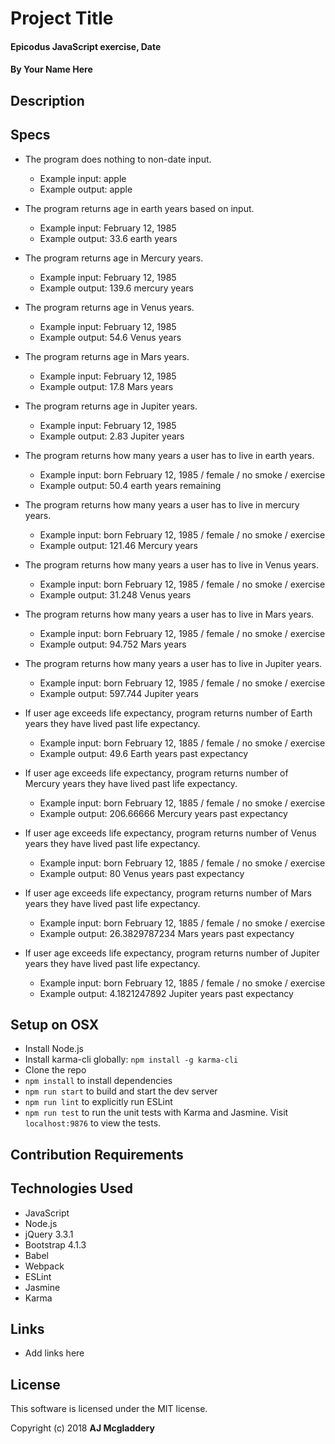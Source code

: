 # Project Title

#### Epicodus JavaScript exercise, Date

#### By Your Name Here

## Description



## Specs

* The program does nothing to non-date input.
  * Example input: apple
  * Example output: apple

* The program returns age in earth years based on input.
  * Example input: February 12, 1985
  * Example output: 33.6 earth years

* The program returns age in Mercury years.
  * Example input: February 12, 1985
  * Example output: 139.6 mercury years

* The program returns age in Venus years.
  * Example input: February 12, 1985
  * Example output: 54.6 Venus years

* The program returns age in Mars years.
    * Example input: February 12, 1985
    * Example output: 17.8 Mars years

* The program returns age in Jupiter years.
  * Example input: February 12, 1985
  * Example output: 2.83 Jupiter years




* The program returns how many years a user has to live in earth years.
  * Example input: born February 12, 1985 / female / no smoke / exercise
  * Example output: 50.4 earth years remaining

* The program returns how many years a user has to live in mercury years.
  * Example input: born February 12, 1985 / female / no smoke / exercise
  * Example output: 121.46 Mercury years


* The program returns how many years a user has to live in Venus years.
  * Example input: born February 12, 1985 / female / no smoke / exercise
  * Example output: 31.248 Venus years

* The program returns how many years a user has to live in Mars years.
  * Example input: born February 12, 1985 / female / no smoke / exercise
  * Example output: 94.752 Mars years

* The program returns how many years a user has to live in Jupiter years.
  * Example input: born February 12, 1985 / female / no smoke / exercise
  * Example output: 597.744 Jupiter years

* If user age exceeds life expectancy, program returns number of Earth years they have lived past life expectancy.
  * Example input: born February 12, 1885 / female / no smoke / exercise
  * Example output: 49.6 Earth years past expectancy


* If user age exceeds life expectancy, program returns number of Mercury years they have lived past life expectancy.
  * Example input: born February 12, 1885 / female / no smoke / exercise
  * Example output: 206.66666 Mercury years past expectancy

* If user age exceeds life expectancy, program returns number of Venus years they have lived past life expectancy.
  * Example input: born February 12, 1885 / female / no smoke / exercise
  * Example output: 80 Venus years past expectancy

* If user age exceeds life expectancy, program returns number of Mars years they have lived past life expectancy.
  * Example input: born February 12, 1885 / female / no smoke / exercise
  * Example output: 26.3829787234 Mars years past expectancy

* If user age exceeds life expectancy, program returns number of Jupiter years they have lived past life expectancy.
  * Example input: born February 12, 1885 / female / no smoke / exercise
  * Example output: 4.1821247892 Jupiter years past expectancy


## Setup on OSX

* Install Node.js
* Install karma-cli globally: `npm install -g karma-cli`
* Clone the repo
* `npm install` to install dependencies
* `npm run start` to build and start the dev server
* `npm run lint` to explicitly run ESLint
* `npm run test` to run the unit tests with Karma and Jasmine. Visit `localhost:9876` to view the tests.

## Contribution Requirements



## Technologies Used

* JavaScript
* Node.js
* jQuery 3.3.1
* Bootstrap 4.1.3
* Babel
* Webpack
* ESLint
* Jasmine
* Karma

## Links

* Add links here

## License

This software is licensed under the MIT license.

Copyright (c) 2018 **AJ Mcgladdery**
